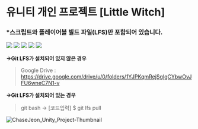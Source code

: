 # **유니티 개인 프로젝트 [Little Witch]**

### ***스크립트와 플레이어블 빌드 파일(LFS)만 포함되어 있습니다.**
<img src="https://img.shields.io/badge/UNITY-000000?style=flat-square&logo=unity&logoColor=white"/>   <img src="https://img.shields.io/badge/Csharp-808080?style=flat-square&logo=unity&logoColor=white"/>   <img src="https://img.shields.io/badge/Unitask-808080?style=flat-square&logo=unity&logoColor=white"/>   <img src="https://img.shields.io/badge/DoTween-808080?style=flat-square&logo=unity&logoColor=white"/>  <img src="https://img.shields.io/badge/Firebase-FFCA28?style=flat-square&logo=firebase&logoColor=white"/>
>
**->Git LFS가 설치되어 있지 않은 경우**
> Google Drive : https://drive.google.com/drive/u/0/folders/1YJPKqmRejSgIgCYbwOvJFU6wneC7N1-v

**->Git LFS가 설치되어 있는 경우**
> git bash -> [코드입력] $ git lfs pull


> 
![ChaseJeon_Unity_Project-Thumbnail](https://github.com/user-attachments/assets/3f67bc6d-50c9-4b46-b484-5c23fe952996)



